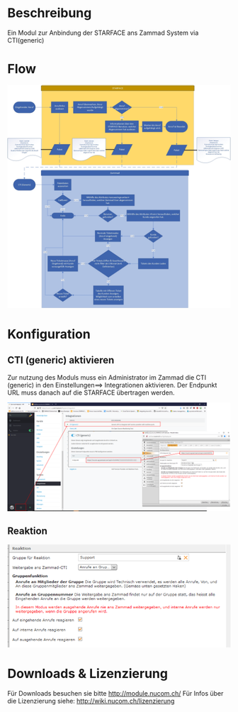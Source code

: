 <!-- TITLE: Zammad-CTI -->
# Beschreibung
Ein Modul zur Anbindung der STARFACE ans Zammad System via CTI(generic)

# Flow
![Zammad Flow](/uploads/zammad-cti/zammad-flow.jpg "Zammad Flow")
# Konfiguration
## CTI (generic) aktivieren
Zur nutzung des Moduls muss ein Administrator im Zammad die CTI (generic) in den Einstellungen==> Integrationen aktivieren.
Der Endpunkt URL muss danach auf die STARFACE übertragen werden.

![Zammad Cti Activate](/uploads/zammad-cti/zammad-cti-activate.png "Zammad Cti Activate")

## Reaktion
![Zammad Reaction](/uploads/zammad-cti/zammad-reaction.png "Zammad Reaction")

# Downloads & Lizenzierung
Für Downloads besuchen sie bitte http://module.nucom.ch/
Für Infos über die Lizenzierung siehe: http://wiki.nucom.ch/lizenzierung

